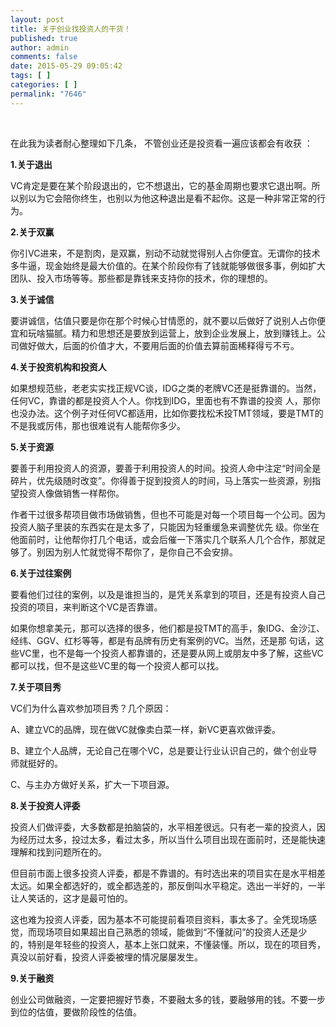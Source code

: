 ```yaml
---
layout: post
title: 关于创业找投资人的干货！
published: true
author: admin
comments: false
date: 2015-05-29 09:05:42
tags: [ ]
categories: [ ]
permalink: "7646"
---
```



&nbsp;

在此我为读者耐心整理如下几条， 不管创业还是投资看一遍应该都会有收获 ：

**1.关于退出**

VC肯定是要在某个阶段退出的，它不想退出，它的基金周期也要求它退出啊。所以别以为它会陪你终生，也别以为他这种退出是看不起你。这是一种非常正常的行为。

**2.关于双赢**

你引VC进来，不是割肉，是双赢，别动不动就觉得别人占你便宜。无谓你的技术多牛逼，现金始终是最大价值的。在某个阶段你有了钱就能够做很多事，例如扩大团队、投入市场等等。那些都是靠钱来支持你的技术，你的理想的。

**3.关于诚信**

要讲诚信，估值只要是你在那个时候心甘情愿的，就不要以后做好了说别人占你便宜和玩啥猫腻。精力和思想还是要放到运营上，放到企业发展上，放到赚钱上。公司做好做大，后面的价值才大，不要用后面的价值去算前面稀释得亏不亏。

**4.关于投资机构和投资人**

如果想规范些，老老实实找正规VC谈，IDG之类的老牌VC还是挺靠谱的。当然，任何VC，靠谱的都是投资人个人。你找到IDG，里面也有不靠谱的投资 人，那你也没办法。这个例子对任何VC都适用，比如你要找松禾投TMT领域，要是TMT的不是我或厉伟，那也很难说有人能帮你多少。

**5.关于资源**

要善于利用投资人的资源，要善于利用投资人的时间。投资人命中注定“时间全是碎片，优先级随时改变”。你得善于捉到投资人的时间，马上落实一些资源，别指望投资人像做销售一样帮你。

作者干过很多帮项目做市场做销售，但也不可能是对每一个项目每一个公司。因为投资人脑子里装的东西实在是太多了，只能因为轻重缓急来调整优先 级。你坐在他面前时，让他帮你打几个电话，或会后催一下落实几个联系人几个合作，那就足够了。别因为别人忙就觉得不帮你了，是你自己不会安排。

**6.关于过往案例**

要看他们过往的案例，以及是谁担当的，是凭关系拿到的项目，还是有投资人自己投资的项目，来判断这个VC是否靠谱。

如果你想拿美元，那可以选择的很多，他们都是投TMT的高手，象IDG、金沙江、经纬、GGV、红杉等等，都是有品牌有历史有案例的VC。当然，还是那 句话，这些VC里，也不是每一个投资人都靠谱的，还是要从网上或朋友中多了解，这些VC都可以找，但不是这些VC里的每一个投资人都可以找。

**7.关于项目秀**

VC们为什么喜欢参加项目秀？几个原因：

A、建立VC的品牌，现在做VC就像卖白菜一样，新VC更喜欢做评委。

B、建立个人品牌，无论自己在哪个VC，总是要让行业认识自己的，做个创业导师就挺好的。

C、与主办方做好关系，扩大一下项目源。

**8.关于投资人评委**

投资人们做评委，大多数都是拍脑袋的，水平相差很远。只有老一辈的投资人，因为经历过太多，投过太多，看过太多，所以当什么项目出现在面前时，还是能快速理解和找到问题所在的。

但目前市面上很多投资人评委，都是不靠谱的。有时选出来的项目实在是水平相差太远。如果全都选好的，或全都选差的，那反倒叫水平稳定。选出一半好的，一半让人笑话的，这才是最可怕的。

这也难为投资人评委，因为基本不可能提前看项目资料，事太多了。全凭现场感觉，而现场项目如果超出自己熟悉的领域，能做到“不懂就问”的投资人还是少 的，特别是年轻些的投资人，基本上张口就来，不懂装懂。所以，现在的项目秀，真没以前好看，投资人评委被埋的情况屡屡发生。

**9.关于融资**

创业公司做融资，一定要把握好节奏，不要融太多的钱，要融够用的钱。不要一步到位的估值，要做阶段性的估值。